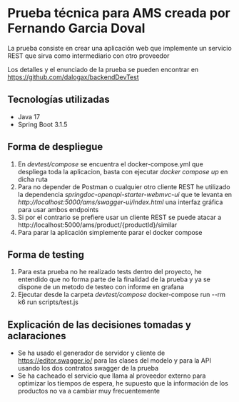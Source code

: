 # Prueba técnica para AMS creada por Fernando Garcia Doval

La prueba consiste en crear una aplicación web que implemente un servicio REST que sirva como intermediario con otro proveedor

Los detalles y el enunciado de la prueba se pueden encontrar en https://github.com/dalogax/backendDevTest

## Tecnologías utilizadas

- Java 17
- Spring Boot 3.1.5

## Forma de despliegue

1. En *devtest/compose* se encuentra el docker-compose.yml que despliega toda la aplicacion, basta con ejecutar *docker compose up* en dicha ruta
2. Para no depender de Postman o cualquier otro cliente REST he utilizado la dependencia *springdoc-openapi-starter-webmvc-ui* que te levanta en *http://localhost:5000/ams/swagger-ui/index.html* una interfaz gráfica para usar ambos endpoints
3. Si por el contrario se prefiere usar un cliente REST se puede atacar a http://localhost:5000/ams/product/{productId}/similar
4. Para parar la aplicación simplemente parar el docker compose

## Forma de testing

1. Para esta prueba no he realizado tests dentro del proyecto, he entendido que no forma parte de la finalidad de la prueba y ya se dispone de un metodo de testeo con informe en grafana
2. Ejecutar desde la carpeta *devtest/compose* docker-compose run --rm k6 run scripts/test.js 

## Explicación de las decisiones tomadas y aclaraciones

- Se ha usado el generador de servidor y cliente de https://editor.swagger.io/ para las clases del modelo y para la API usando los dos contratos swagger de la prueba
- Se ha cacheado el servicio que llama al proveedor externo para optimizar los tiempos de espera, he supuesto que la información de los productos no va a cambiar muy frecuentemente
